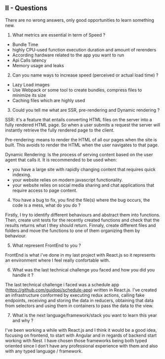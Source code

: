 ## II - Questions

There are no wrong answers, only good opportunities to learn something new.

1. What metrics are essential in term of Speed ?

- Bundle Time
- highly CPU-used function execution duration and amount of rerenders
- According hardware related to the app you want to run
- Api Calls latency
- Memory usage and leaks

2. Can you name ways to increase speed (perceived or actual load time) ?

- Lazy Load images
- Use Webpack or some tool to create bundles, compress files to minimize its size
- Caching files which are highly used

3. Could you tell me what are SSR, pre-rendering and Dynamic rendering ?

SSR: it's a feature that entails converting HTML files on the server into a fully rendered HTML page.
So when a user submits a request the server will instantly retrieve the fully rendered page to the client.

Pre-rendering: means to render the HTML of all our pages when the site is built.
This avoids to render the HTML when the user navigates to that page.

Dynamic Rendering: Is the process of serving content based on the user agent that calls it.
It is recommended to be used when:

- you have a large site with rapidly changing content that requires quick indexing.
- your website relies on modern javascript functionality.
- your website relies on social media sharing and chat applications that require access to page content.

4. You have a bug to fix, you find the file(s) where the bug occurs, the code is a mess, what do you do ?

Firstly, I try to identify different behaviours and abstract them into functions.
Then, create unit tests for the recently created functions and check that the results returns what I they should return.
Finnaly, create different files and folders and move the functions to one of them organizing them by behaviour.

5. What represent FrontEnd to you ?

FrontEnd is what i've done in my last project with React.js so it represents an environment where I feel really confortable with.

6. What was the last technical challenge you faced and how you did you handle it ?

The last technical challenge i faced was a schedule app (https://github.com/guidopj/schedule-app) written in React.js. I've created an infrastructure
conformed by executing redux actions, calling fake endpoints, receiving and storing the data in reducers, obtaining that data from selectors and
using them in containers to pass the data to the view.

7. What is the next language/framework/stack you want to learn this year and why ?

I've been working a while with React.js and I think it would be a good idea, focusing on frontend, to start with Angular
and in regards of backend start working with Nest. I have chosen those frameworks being both typed oriented since I don't have any professional
experience with them and also with any typed language / framework.